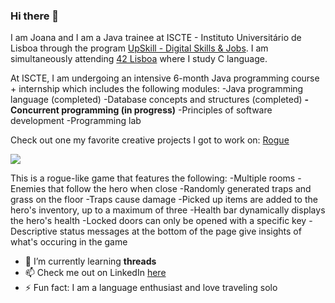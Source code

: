 ### Hi there 👋

I am Joana and I am a Java trainee at ISCTE - Instituto Universitário de Lisboa through the program <a href="https://upskill.pt/" target="blank">UpSkill - Digital Skills & Jobs</a>. I am simultaneously attending <a href="https://www.42lisboa.com/">42 Lisboa</a> where I study C language.

At ISCTE, I am undergoing an intensive 6-month Java programming course + internship which includes the following modules:
-Java programming language (completed)
-Database concepts and structures (completed)
<b>-Concurrent programming (in progress)</b>
-Principles of software development
-Programming lab

Check out one my favorite creative projects I got to work on: <a href="https://github.com/IronJoo/Rogue_UPskill2022_v1_Joana_Ferro">Rogue</a>

<img src="https://i.imgur.com/mUufNCC.png">

This is a rogue-like game that features the following:
-Multiple rooms
-Enemies that follow the hero when close
-Randomly generated traps and grass on the floor
-Traps cause damage
-Picked up items are added to the hero's inventory, up to a maximum of three
-Health bar dynamically displays the hero's health
-Locked doors can only be opened with a specific key
-Descriptive status messages at the bottom of the page give insights of what's occuring in the game


- 🌱 I’m currently learning <b>threads</b>
- 📫 Check me out on LinkedIn <a href="https://www.linkedin.com/in/joana-ferro-569556187/">here</a>
- ⚡ Fun fact: I am a language enthusiast and love traveling solo
